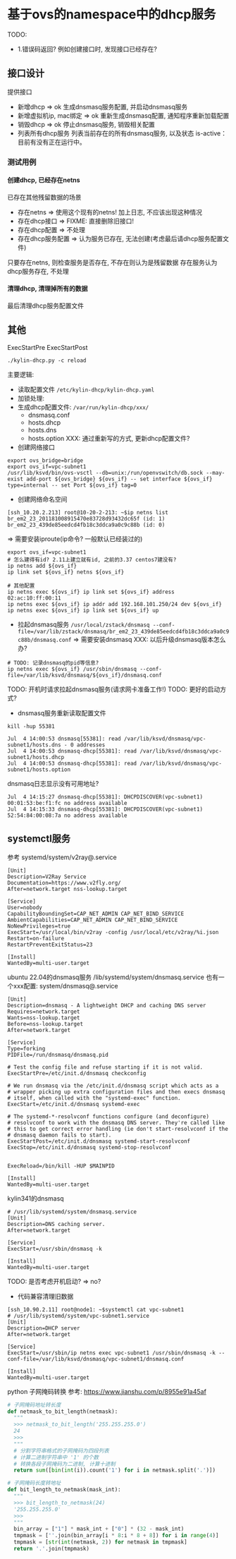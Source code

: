# 基于ovs的namespace中的dhcp服务

TODO:
* 1.错误码返回?
  例如创建接口时, 发现接口已经存在?

## 接口设计

提供接口
* 新增dhcp => ok
  生成dnsmasq服务配置, 并启动dnsmasq服务
* 新增虚拟机ip, mac绑定 => ok
  重新生成dnsmasq配置, 通知程序重新加载配置
* 销毁dhcp => ok
  停止dnsmasq服务, 销毁相关配置
* 列表所有dhcp服务
  列表当前存在的所有dnsmasq服务, 以及状态
  is-active：目前有没有正在运行中。

### 测试用例

#### 创建dhcp, 已经存在netns

已存在其他残留数据的场景
* 存在netns
  => 使用这个现有的netns! 加上日志, 不应该出现这种情况
* 存在dhcp接口
  => FIXME: 直接删除旧接口!
* 存在dhcp配置
  => 不处理
* 存在dhcp服务配置
  => 认为服务已存在, 无法创建(考虑最后请dhcp服务配置文件)

只要存在netns, 则检查服务是否存在, 不存在则认为是残留数据
存在服务认为dhcp服务存在, 不处理

#### 清理dhcp, 清理掉所有的数据

最后清理dhcp服务配置文件

## 其他

ExecStartPre
ExecStartPost

```
./kylin-dhcp.py -c reload
```

主要逻辑:
* 读取配置文件 `/etc/kylin-dhcp/kylin-dhcp.yaml`
* 加锁处理:
* 生成dhcp配置文件: `/var/run/kylin-dhcp/xxx/`
  * dnsmasq.conf
  * hosts.dhcp 
  * hosts.dns 
  * hosts.option
  XXX: 通过重新写的方式, 更新dhcp配置文件?
* 创建网络接口
```
export ovs_bridge=bridge
export ovs_if=vpc-subnet1
/usr/lib/ksvd/bin/ovs-vsctl --db=unix:/run/openvswitch/db.sock --may-exist add-port ${ovs_bridge} ${ovs_if} -- set interface ${ovs_if} type=internal -- set Port ${ovs_if} tag=0
```

* 创建网络命名空间
```
[ssh_10.20.2.213] root@10-20-2-213: ~$ip netns list
br_em2_23_201181008915470e83728d93432dc65f (id: 1)
br_em2_23_439de85eedcd4fb18c3ddca9a0c9c88b (id: 0)
```
  => 需要安装iproute(ip命令? 一般默认已经装过的)
```
export ovs_if=vpc-subnet1
# 怎么建得有id? 2.11上建立就有id, 之前的3.37 centos7建没有?
ip netns add ${ovs_if}
ip link set ${ovs_if} netns ${ovs_if}

# 其他配置
ip netns exec ${ovs_if} ip link set ${ovs_if} address 02:ac:10:ff:00:11
ip netns exec ${ovs_if} ip addr add 192.168.101.250/24 dev ${ovs_if}
ip netns exec ${ovs_if} ip link set ${ovs_if} up
```

* 拉起dnsmasq服务
  `/usr/local/zstack/dnsmasq --conf-file=/var/lib/zstack/dnsmasq/br_em2_23_439de85eedcd4fb18c3ddca9a0c9c88b/dnsmasq.conf`
  => 需要安装dnsmasq
  XXX: 以后升级dnsmasq版本怎么办?
```
# TODO: 记录dnsmasq的pid等信息?
ip netns exec ${ovs_if} /usr/sbin/dnsmasq --conf-file=/var/lib/ksvd/dnsmasq/${ovs_if}/dnsmasq.conf
```
  TODO: 开机时请求拉起dnsmasq服务(请求网卡准备工作!)
  TODO: 更好的启动方式?

* dnsmasq服务重新读取配置文件
```
kill -hup 55381

Jul  4 14:00:53 dnsmasq[55381]: read /var/lib/ksvd/dnsmasq/vpc-subnet1/hosts.dns - 0 addresses
Jul  4 14:00:53 dnsmasq-dhcp[55381]: read /var/lib/ksvd/dnsmasq/vpc-subnet1/hosts.dhcp
Jul  4 14:00:53 dnsmasq-dhcp[55381]: read /var/lib/ksvd/dnsmasq/vpc-subnet1/hosts.option
```

dnsmasq日志显示没有可用地址?
```
Jul  4 14:15:27 dnsmasq-dhcp[55381]: DHCPDISCOVER(vpc-subnet1) 00:01:53:be:f1:fc no address available
Jul  4 14:15:33 dnsmasq-dhcp[55381]: DHCPDISCOVER(vpc-subnet1) 52:54:84:00:08:7a no address available
```

## systemctl服务

参考
systemd/system/v2ray@.service
```
[Unit]
Description=V2Ray Service
Documentation=https://www.v2fly.org/
After=network.target nss-lookup.target

[Service]
User=nobody
CapabilityBoundingSet=CAP_NET_ADMIN CAP_NET_BIND_SERVICE
AmbientCapabilities=CAP_NET_ADMIN CAP_NET_BIND_SERVICE
NoNewPrivileges=true
ExecStart=/usr/local/bin/v2ray -config /usr/local/etc/v2ray/%i.json
Restart=on-failure
RestartPreventExitStatus=23

[Install]
WantedBy=multi-user.target
```

ubuntu 22.04的dnsmasq服务
/lib/systemd/system/dnsmasq.service
也有一个xxx配置: system/dnsmasq@.service
```
[Unit]
Description=dnsmasq - A lightweight DHCP and caching DNS server
Requires=network.target
Wants=nss-lookup.target
Before=nss-lookup.target
After=network.target

[Service]
Type=forking
PIDFile=/run/dnsmasq/dnsmasq.pid

# Test the config file and refuse starting if it is not valid.
ExecStartPre=/etc/init.d/dnsmasq checkconfig

# We run dnsmasq via the /etc/init.d/dnsmasq script which acts as a
# wrapper picking up extra configuration files and then execs dnsmasq
# itself, when called with the "systemd-exec" function.
ExecStart=/etc/init.d/dnsmasq systemd-exec

# The systemd-*-resolvconf functions configure (and deconfigure)
# resolvconf to work with the dnsmasq DNS server. They're called like
# this to get correct error handling (ie don't start-resolvconf if the
# dnsmasq daemon fails to start).
ExecStartPost=/etc/init.d/dnsmasq systemd-start-resolvconf
ExecStop=/etc/init.d/dnsmasq systemd-stop-resolvconf


ExecReload=/bin/kill -HUP $MAINPID

[Install]
WantedBy=multi-user.target
```

kylin341的dnsmasq
```
# /usr/lib/systemd/system/dnsmasq.service
[Unit]
Description=DNS caching server.
After=network.target

[Service]
ExecStart=/usr/sbin/dnsmasq -k

[Install]
WantedBy=multi-user.target
```

TODO: 是否考虑开机启动? => no? 
* 代码兼容清理旧数据
```
[ssh_10.90.2.11] root@node1: ~$systemctl cat vpc-subnet1
# /usr/lib/systemd/system/vpc-subnet1.service
[Unit]
Description=DHCP server
After=network.target

[Service]
ExecStart=/usr/sbin/ip netns exec vpc-subnet1 /usr/sbin/dnsmasq -k --conf-file=/var/lib/ksvd/dnsmasq/vpc-subnet1/dnsmasq.conf

[Install]
WantedBy=multi-user.target
```


python 子网掩码转换
参考: https://www.jianshu.com/p/8955e91a45af
```python
# 子网掩码地址转长度
def netmask_to_bit_length(netmask):
  """
  >>> netmask_to_bit_length('255.255.255.0')
  24
  >>>
  """
  # 分割字符串格式的子网掩码为四段列表
  # 计算二进制字符串中 '1' 的个数
  # 转换各段子网掩码为二进制, 计算十进制
  return sum([bin(int(i)).count('1') for i in netmask.split('.')])

# 子网掩码长度转地址
def bit_length_to_netmask(mask_int):
  """
  >>> bit_length_to_netmask(24)
  '255.255.255.0'
  >>>
  """
  bin_array = ["1"] * mask_int + ["0"] * (32 - mask_int)
  tmpmask = [''.join(bin_array[i * 8:i * 8 + 8]) for i in range(4)]
  tmpmask = [str(int(netmask, 2)) for netmask in tmpmask]
  return '.'.join(tmpmask)
```
